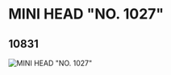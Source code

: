 # MINI HEAD "NO. 1027"
## 10831
![MINI HEAD "NO. 1027"](https://lc-www-live-s.legocdn.com/media/bricks/5/2/6006820.jpg)